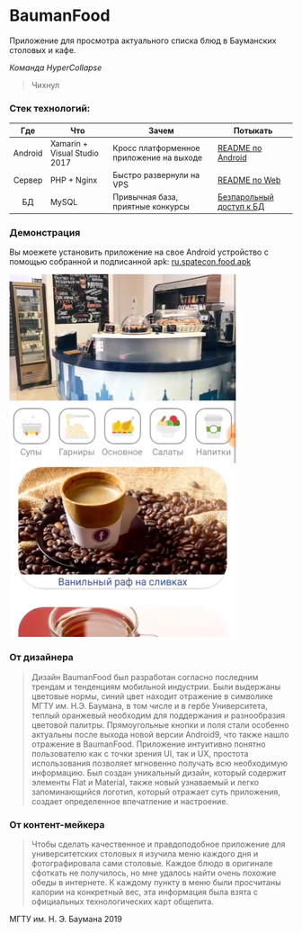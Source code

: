 # BaumanFood

Приложение для просмотра актуального списка блюд в Бауманских столовых и кафе.

_Команда HyperCollapse_

> Чихнул


### Стек технологий:

| Где | Что | Зачем | Потыкать |
| :---: | --- | --- | --- |
| Android | Xamarin +  Visual Studio 2017 | Кросс платформенное приложение на выходе | [README по Android](https://github.com/RusOverLord/Xakaton/tree/master/android_bundle) |
| Сервер | PHP + Nginx | Быстро развернули на VPS | [README по Web](https://github.com/RusOverLord/Xakaton/tree/master/server_bundle) |
| БД | MySQL | Привычная база, приятные конкурсы | [Безпарольный доступ к БД](https://food.spatecon.ru/pma) |

### Демонстрация
Вы моежете установить приложение на свое Android устройство с помощью собранной и подписанной apk: [ru.spatecon.food.apk](https://github.com/RusOverLord/Xakaton/blob/master/android_bundle/ru.spatecon.food.apk?raw=true)

[![Видео с демонстрацией](https://github.com/RusOverLord/Xakaton/blob/master/asset/screen1.png?raw=true)
](https://food.spatecon.ru/images/demo.mp4)


### От дизайнера
> Дизайн BaumanFood был разработан согласно последним трендам и тенденциям мобильной индустрии. Были выдержаны цветовые нормы, синий цвет находит отражение в символике МГТУ им. Н.Э. Баумана, в том числе и в гербе Университета, теплый оранжевый необходим для поддержания и разнообразия цветовой палитры. Прямоугольные кнопки и поля стали особенно актуальны после выхода новой версии Android9, что также нашло отражение в BaumanFood. 
  Приложение интуитивно понятно пользователю как с точки зрения UI, так и UX, простота использования позволяет мгновенно получать всю необходимую информацию.
  Был создан уникальный дизайн, который содержит элементы Flat и Material, также новый узнаваемый и легко запоминающийся логотип, который отражает суть приложения, создает определенное впечатление и настроение.
  
### От контент-мейкера
> Чтобы сделать качественное и правдоподобное приложение для университетских столовых я изучила меню каждого дня и фотографировала сами столовые. Каждое блюдо в оригинале сфоткать не получилось, но мне удалось найти очень похожие обеды в интернете. К каждому пункту в меню были просчитаны калории на конкретный вес, эта информация была взята с официальных технологических карт общепита.


МГТУ им. Н. Э. Баумана 2019